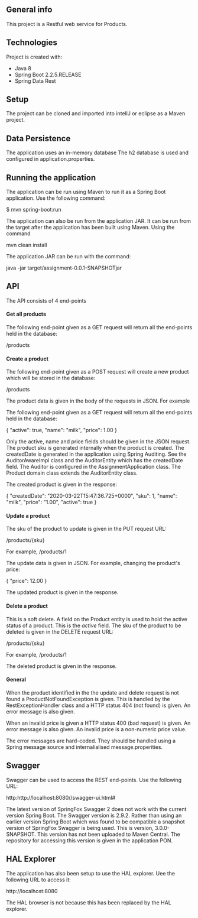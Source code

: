 ## General info
This project is a Restful web service for Products.

## Technologies
Project is created with:
* Java 8
* Spring Boot 2.2.5.RELEASE
* Spring Data Rest

## Setup
The project can be cloned and imported into intellJ or eclipse as a Maven project.

## Data Persistence
The application uses an in-memory database The h2 database is used and configured in application.properties.

## Running the application
The application can be run using Maven to run it as a Spring Boot application. Use the following command:

$ mvn spring-boot:run

The application can also be run from the application JAR. It can be run from the target after the application
has been built using Maven. Using the command

mvn clean install

The application JAR can be run with the command:

java -jar target/assignment-0.0.1-SNAPSHOTjar

## API
The API consists of 4 end-points
#### Get all products
The following end-point given as a GET request will return all the end-points held in the database:

/products

#### Create a product
The following end-point given as a POST request will create a new product which
will be stored in the database:

/products

The product data is given in the body of the requests in JSON. For example

The following end-point given as a GET request will return all the end-points held in the database:

{
  "active": true,
  "name": "milk",
  "price": 1.00
}

Only the active, name and price fields should be given in the JSON request. The
product sku is generated internally when the product is created. The createdDate
is generated in the application using Spring Auditing. See the AuditorAwareImpl
class and the AuditorEntity which has the createdDate field. The Auditor is configured in the AssignmentApplication
class. The Product domain class extends the AuditorEntity class.

The created product is given in the response:

{
  "createdDate": "2020-03-22T15:47:36.725+0000",
  "sku": 1,
  "name": "milk",
  "price": "1.00",
  "active": true
}

#### Update a product
The sku of the product to update is given in the PUT request URL:

/products/{sku}

For example,
/products/1

The update data is given in JSON. For example, changing the product's price:

{
  "price": 12.00
}

The updated product is given in the response.

#### Delete a product
This is a soft delete. A field on the Product entity is used to hold the active
status of a product. This is the _active_ field.
The sku of the product to be deleted is given in the DELETE request URL:

/products/{sku}

For example,
/products/1

The deleted product is given in the response.

#### General
When the product identified in the the update and delete request is not found
a ProductNotFoundException is given. This is handled by the RestExceptionHandler
class and a HTTP status 404 (not found) is given. An error message is also given.

When an invalid price is given a HTTP status 400 (bad request) is given. An error
message is also given. An invalid price is a non-numeric price value.

The error messages are hard-coded. They should be handled using a Spring message
source and internalialised message.properities.

## Swagger
Swagger can be used to access the REST end-points. Use the following URL:

http:http://localhost:8080//swagger-ui.html#

The latest version of SpringFox Swagger 2 does not work with the current version
Spring Boot. The Swagger version is 2.9.2. Rather than using an earlier version
Spring Boot which was found to be compatible a snapshot version of SpringFox
Swagger is being used. This is version, 3.0.0-SNAPSHOT. This version has not
been uploaded to Maven Central. The repository for accessing this version is
given in the application PON.

## HAL Explorer
The application has also been setup to use the HAL explorer. Uee the following
URL to access it:

http://localhost:8080

The HAL browser is not because this has been replaced by the HAL explorer.
